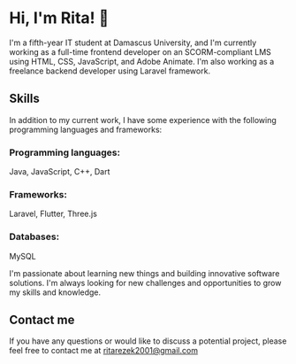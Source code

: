 # Hi, I'm Rita! 👋

I'm a fifth-year IT student at Damascus University, and I'm currently working as a full-time frontend developer on an SCORM-compliant LMS using HTML, CSS, JavaScript, and Adobe Animate. I'm also working as a freelance backend developer using Laravel framework.

## Skills
In addition to my current work, I have some experience with the following programming languages and frameworks:

### Programming languages: 
Java, JavaScript, C++, Dart

### Frameworks: 
Laravel, Flutter, Three.js

### Databases: 
MySQL


I'm passionate about learning new things and building innovative software solutions. I'm always looking for new challenges and opportunities to grow my skills and knowledge.


## Contact me
If you have any questions or would like to discuss a potential project, please feel free to contact me at ritarezek2001@gmail.com



